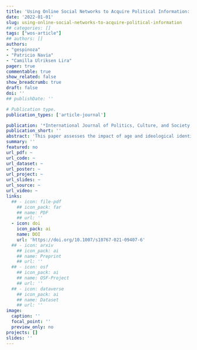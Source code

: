 ```yaml
---
title: 'Using Online Social Networks to Acquire Political Information: the Politically Engaged Non-ideological Youth in Chile, 2017–2019'
date: '2022-01-01'
slug: using-online-social-networks-to-acquire-political-information
## categories: []
tags: ["wos-article"]
## authors: []
authors:
- "gespinoza"
- "Patricio Navia"
- "Camilla Ulriksen Lira"
pager: true
commentable: true
show_related: false
show_breadcrumb: true
draft: false
doi: ''
## publishDate: ''

# Publication type.
publication_types: ['article-journal']

publication: '*International Journal of Politics, Culture, and Society, 35*(4), 497-515'
publication_short: ''
abstract: 'This paper assesses the impact of age and ideological identification on the left–right scale on the use of online social networks to acquire political information. Socio-demographic indicators and ideological identification have been found to impact democratic engagement and the access and use of social networks. In countries where the digital divide (access to the internet) and digital inequality (use of the internet) coexist, the impact of socio-demographic indicators is stronger, as those with fewer tools and resources have less access and make less use of social networks for democratic engagement. We postulate three hypotheses on the effect of socio-demographic determinants and ideological identification and test them using 6 national polls conducted between 2017 and 2019 in Chile, a middle-income country with high levels of inequality. Though socio-demographic variables and ideological identification impact the use of social networks to acquire political information, young people who do not identify on the ideological scale are as likely to use social networks to obtain political information as older people who identify on the left–right scale. As generational replacement kicks in, online democratic engagement will become more intense. Even the non-ideological youth is more politically engaged than the ideologically identified older age cohorts.'
summary: ''
featured: no
url_pdf: ~
url_code: ~
url_dataset: ~
url_poster: ~
url_project: ~
url_slides: ~
url_source: ~
url_video: ~
links:
  ## - icon: file-pdf
    ## icon_pack: far
    ## name: PDF
    ## url: ''
  - icon: doi
    icon_pack: ai
    name: DOI
    url: 'https://doi.org/10.1007/s10767-021-09407-6'
  ## - icon: arxiv
    ## icon_pack: ai
    ## name: Preprint
    ## url: ''
  ## - icon: osf
    ## icon_pack: ai
    ## name: OSF-Project
    ## url: ''
  ## - icon: dataverse
    ## icon_pack: ai
    ## name: Dataset
    ## url: ''
image:
  caption: ''
  focal_point: ''
  preview_only: no
projects: []
slides: ''
---
```

